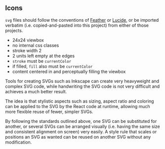 ## Icons

`svg` files should follow the conventions of
[Feather](https://github.com/feathericons/feather) or
[Lucide](https://github.com/lucide-icons/lucide),
or be imported verbatim (i.e. copied-and-pasted into this
project) from either of those projects.

- 24x24 viewbox
- no internal css classes
- stroke width 2
- 2 units left empty at the edges
- `stroke` must be `currentColor`
- if filled, `fill` also must be `currentColor`
- content centered in and perceptually filling the viewbox

Tools for creating SVGs such as Inkscape can create very heavyweight and complex SVG code,
while handwriting the SVG code is not very difficult and achieves a much better result.

The idea is that stylistic aspects such as sizing, aspect ratio and coloring can be
applied to the SVG by the React code at runtime, allowing much more flexible reuse of
fewer, simpler SVGs.

By following the standards outlined above, one SVG can be substituted for another, or
several SVGs can be arranged visually (i.e. having the same size and consistent alignment
on screen) very easily. A style rule that scales or positions an SVG as wanted can be
reused on another SVG without any modification.
